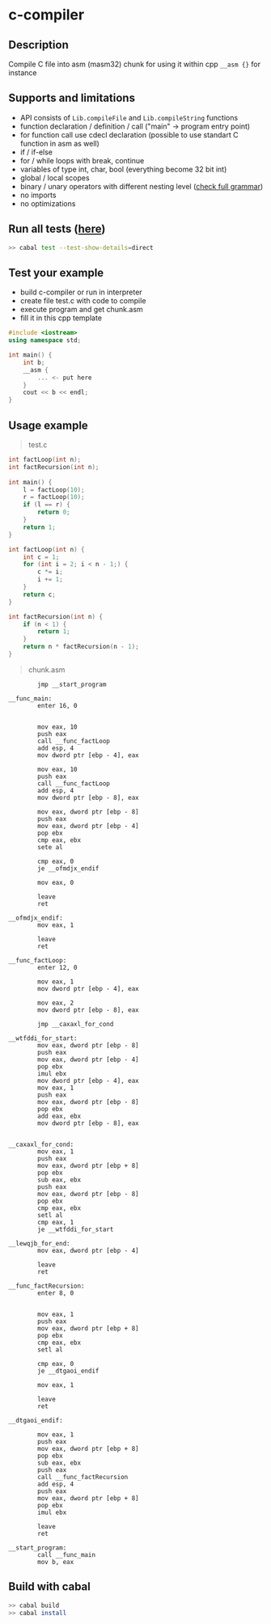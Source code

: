 # c-compiler

## Description
Compile C file into asm (masm32) chunk for using 
it within cpp `__asm {}` for instance

## Supports and limitations
- API consists of `Lib.compileFile` and `Lib.compileString` functions
- function declaration / definition / call ("main" -> program entry point)
- for function call use cdecl declaration (possible to use standart C function in asm as well)
- if / if-else
- for / while loops with break, continue
- variables of type int, char, bool (everything become 32 bit int)
- global / local scopes
- binary / unary operators with different nesting level ([check full grammar](src/Compiler/Syntax))
- no imports
- no optimizations

## Run all tests ([here](test/Spec.hs))
```bash
>> cabal test --test-show-details=direct
```

## Test your example
- build c-compiler or run in interpreter
- create file test.c with code to compile
- execute program and get chunk.asm
- fill it in this cpp template

```c++
#include <iostream>
using namespace std;

int main() {
	int b;
	__asm {
		... <- put here
	}
	cout << b << endl;
}
```

## Usage example

> test.c

```c
int factLoop(int n);
int factRecursion(int n);
             
int main() {
	l = factLoop(10);
	r = factLoop(10);
	if (l == r) {
		return 0;
	}
	return 1;
}

int factLoop(int n) {
	int c = 1;
	for (int i = 2; i < n - 1;) {
		c *= i;
		i += 1;
	}
	return c;
}

int factRecursion(int n) {
	if (n < 1) {
		return 1;
	}
	return n * factRecursion(n - 1);
}
```

> chunk.asm

```assembly
        jmp __start_program

__func_main:
        enter 16, 0


        mov eax, 10
        push eax
        call __func_factLoop
        add esp, 4
        mov dword ptr [ebp - 4], eax

        mov eax, 10
        push eax
        call __func_factLoop
        add esp, 4
        mov dword ptr [ebp - 8], eax

        mov eax, dword ptr [ebp - 8]
        push eax
        mov eax, dword ptr [ebp - 4]
        pop ebx
        cmp eax, ebx
        sete al

        cmp eax, 0
        je __ofmdjx_endif

        mov eax, 0

        leave
        ret

__ofmdjx_endif:
        mov eax, 1

        leave
        ret

__func_factLoop:
        enter 12, 0

        mov eax, 1
        mov dword ptr [ebp - 4], eax

        mov eax, 2
        mov dword ptr [ebp - 8], eax

        jmp __caxaxl_for_cond

__wtfddi_for_start:
        mov eax, dword ptr [ebp - 8]
        push eax
        mov eax, dword ptr [ebp - 4]
        pop ebx
        imul ebx
        mov dword ptr [ebp - 4], eax
        mov eax, 1
        push eax
        mov eax, dword ptr [ebp - 8]
        pop ebx
        add eax, ebx
        mov dword ptr [ebp - 8], eax


__caxaxl_for_cond:
        mov eax, 1
        push eax
        mov eax, dword ptr [ebp + 8]
        pop ebx
        sub eax, ebx
        push eax
        mov eax, dword ptr [ebp - 8]
        pop ebx
        cmp eax, ebx
        setl al
        cmp eax, 1
        je __wtfddi_for_start

__lewqjb_for_end:
        mov eax, dword ptr [ebp - 4]

        leave
        ret

__func_factRecursion:
        enter 8, 0


        mov eax, 1
        push eax
        mov eax, dword ptr [ebp + 8]
        pop ebx
        cmp eax, ebx
        setl al

        cmp eax, 0
        je __dtgaoi_endif

        mov eax, 1

        leave
        ret

__dtgaoi_endif:

        mov eax, 1
        push eax
        mov eax, dword ptr [ebp + 8]
        pop ebx
        sub eax, ebx
        push eax
        call __func_factRecursion
        add esp, 4
        push eax
        mov eax, dword ptr [ebp + 8]
        pop ebx
        imul ebx

        leave
        ret

__start_program:
        call __func_main
        mov b, eax
```

## Build with cabal

``` bash
>> cabal build
>> cabal install
```
